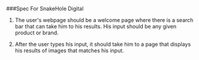 ###Spec For SnakeHole Digital


1. The user's webpage should be a welcome page where there is a search bar that can take him to his results. His input should be any given product or brand.

2. After the user types his input, it should take him to a page that displays his results of images that matches his input.
